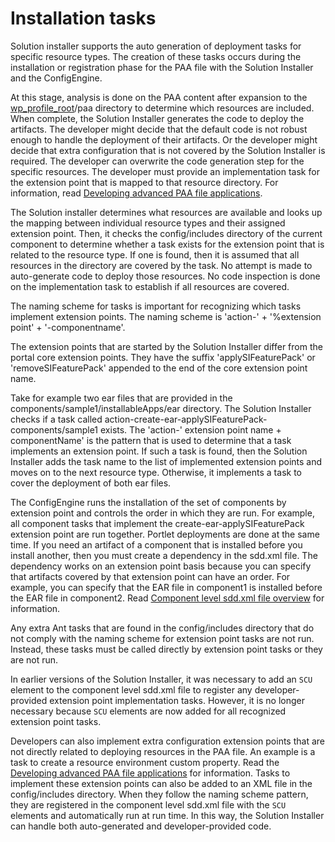 # Installation tasks

Solution installer supports the auto generation of deployment tasks for specific resource types. The creation of these tasks occurs during the installation or registration phase for the PAA file with the Solution Installer and the ConfigEngine.

At this stage, analysis is done on the PAA content after expansion to the [wp\_profile\_root](../../../../guide_me/wpsdirstr.md)/paa directory to determine which resources are included. When complete, the Solution Installer generates the code to deploy the artifacts. The developer might decide that the default code is not robust enough to handle the deployment of their artifacts. Or the developer might decide that extra configuration that is not covered by the Solution Installer is required. The developer can overwrite the code generation step for the specific resources. The developer must provide an implementation task for the extension point that is mapped to that resource directory. For information, read [Developing advanced PAA file applications](../../developing_adv_paa_app/index.md).

The Solution installer determines what resources are available and looks up the mapping between individual resource types and their assigned extension point. Then, it checks the config/includes directory of the current component to determine whether a task exists for the extension point that is related to the resource type. If one is found, then it is assumed that all resources in the directory are covered by the task. No attempt is made to auto-generate code to deploy those resources. No code inspection is done on the implementation task to establish if all resources are covered.

The naming scheme for tasks is important for recognizing which tasks implement extension points. The naming scheme is 'action-' + '%extension point' + '-componentname'.

The extension points that are started by the Solution Installer differ from the portal core extension points. They have the suffix 'applySIFeaturePack' or 'removeSIFeaturePack' appended to the end of the core extension point name.

Take for example two ear files that are provided in the components/sample1/installableApps/ear directory. The Solution Installer checks if a task called action-create-ear-applySIFeaturePack-components/sample1 exists. The 'action-' extension point name + componentName' is the pattern that is used to determine that a task implements an extension point. If such a task is found, then the Solution Installer adds the task name to the list of implemented extension points and moves on to the next resource type. Otherwise, it implements a task to cover the deployment of both ear files.

The ConfigEngine runs the installation of the set of components by extension point and controls the order in which they are run. For example, all component tasks that implement the create-ear-applySIFeaturePack extension point are run together. Portlet deployments are done at the same time. If you need an artifact of a component that is installed before you install another, then you must create a dependency in the sdd.xml file. The dependency works on an extension point basis because you can specify that artifacts covered by that extension point can have an order. For example, you can specify that the EAR file in component1 is installed before the EAR file in component2. Read [Component level sdd.xml file overview](../creating_paa_file/sdd.xml_file/si_paa_spec_comp.md) for information.

Any extra Ant tasks that are found in the config/includes directory that do not comply with the naming scheme for extension point tasks are not run. Instead, these tasks must be called directly by extension point tasks or they are not run.

In earlier versions of the Solution Installer, it was necessary to add an `SCU` element to the component level sdd.xml file to register any developer-provided extension point implementation tasks. However, it is no longer necessary because `SCU` elements are now added for all recognized extension point tasks.

Developers can also implement extra configuration extension points that are not directly related to deploying resources in the PAA file. An example is a task to create a resource environment custom property. Read the [Developing advanced PAA file applications](../../developing_adv_paa_app/index.md) for information. Tasks to implement these extension points can also be added to an XML file in the config/includes directory. When they follow the naming scheme pattern, they are registered in the component level sdd.xml file with the `SCU` elements and automatically run at run time. In this way, the Solution Installer can handle both auto-generated and developer-provided code.


